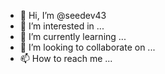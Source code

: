 - 👋 Hi, I’m @seedev43
- 👀 I’m interested in ...
- 🌱 I’m currently learning ...
- 💞️ I’m looking to collaborate on ...
- 📫 How to reach me ...

<!---
seedev43/seedev43 is a ✨ special ✨ repository because its `README.md` (this file) appears on your GitHub profile.
You can click the Preview link to take a look at your changes.
--->
